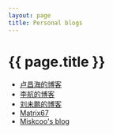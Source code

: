 ```yaml
---
layout: page
title: Personal blogs
---
```


# {{ page.title }}


+ [卢昌海的博客][lu]
+ [李航的博客][li]
+ [刘未鹏的博客][liu]
+ [Matrix67][ma]
+ [Miskcoo's blog][mi]


[lu]: https://www.changhai.org/index.php
[li]: http://hangli-hl.com/blogs.html
[mi]: http://blog.miskcoo.com/about
[ma]: http://www.matrix67.com/
[liu]: http://mindhacks.cn/